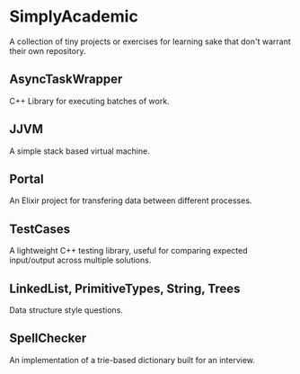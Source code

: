 # SimplyAcademic #

A collection of tiny projects or exercises for learning sake that don't warrant their own repository.

## AsyncTaskWrapper ##

C++ Library for executing batches of work.

## JJVM ##

A simple stack based virtual machine.

## Portal ##

An Elixir project for transfering data between different processes.

## TestCases ##

A lightweight C++ testing library, useful for comparing expected input/output across multiple solutions.

## LinkedList, PrimitiveTypes, String, Trees ##

Data structure style questions.

## SpellChecker ##

An implementation of a trie-based dictionary built for an interview.